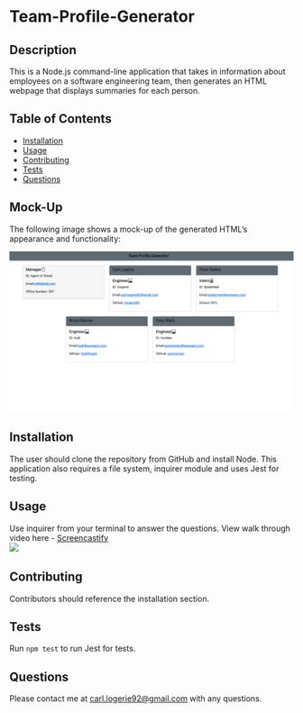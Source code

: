 # Team-Profile-Generator

## Description

This is a Node.js command-line application that takes in information about employees on a software engineering team, then generates an HTML webpage that displays summaries for each person.

## Table of Contents
* [Installation](#installation)
* [Usage](#usage)
* [Contributing](#contributing)
* [Tests](#tests)
* [Questions](#questions)

## Mock-Up

The following image shows a mock-up of the generated HTML’s appearance and functionality:

![HTML webpage titled "Team Profile Generator” features five boxes listing employee names, titles, and other key info.](./images/team.png)



## Installation 
The user should clone the repository from GitHub and install Node. This application also requires a file system, inquirer module and uses Jest for testing. 

## Usage 
Use inquirer from your terminal to answer the questions.
View walk through video here - [Screencastify]()<br>
<img src="./images/">

## Contributing 
Contributors should reference the installation section. 

## Tests
Run `npm test` to run Jest for tests. 

## Questions
Please contact me at carl.logerie92@gmail.com with any questions.
